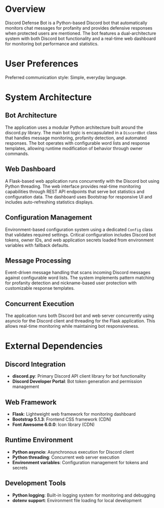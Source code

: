 # Overview

Discord Defense Bot is a Python-based Discord bot that automatically monitors chat messages for profanity and provides defensive responses when protected users are mentioned. The bot features a dual-architecture system with both Discord bot functionality and a real-time web dashboard for monitoring bot performance and statistics.

# User Preferences

Preferred communication style: Simple, everyday language.

# System Architecture

## Bot Architecture
The application uses a modular Python architecture built around the discord.py library. The main bot logic is encapsulated in a `DiscordBot` class that handles message monitoring, profanity detection, and automated responses. The bot operates with configurable word lists and response templates, allowing runtime modification of behavior through owner commands.

## Web Dashboard
A Flask-based web application runs concurrently with the Discord bot using Python threading. The web interface provides real-time monitoring capabilities through REST API endpoints that serve bot statistics and configuration data. The dashboard uses Bootstrap for responsive UI and includes auto-refreshing statistics displays.

## Configuration Management
Environment-based configuration system using a dedicated `Config` class that validates required settings. Critical configuration includes Discord bot tokens, owner IDs, and web application secrets loaded from environment variables with fallback defaults.

## Message Processing
Event-driven message handling that scans incoming Discord messages against configurable word lists. The system implements pattern matching for profanity detection and nickname-based user protection with customizable response templates.

## Concurrent Execution
The application runs both Discord bot and web server concurrently using asyncio for the Discord client and threading for the Flask application. This allows real-time monitoring while maintaining bot responsiveness.

# External Dependencies

## Discord Integration
- **discord.py**: Primary Discord API client library for bot functionality
- **Discord Developer Portal**: Bot token generation and permission management

## Web Framework
- **Flask**: Lightweight web framework for monitoring dashboard
- **Bootstrap 5.1.3**: Frontend CSS framework (CDN)
- **Font Awesome 6.0.0**: Icon library (CDN)

## Runtime Environment
- **Python asyncio**: Asynchronous execution for Discord client
- **Python threading**: Concurrent web server execution
- **Environment variables**: Configuration management for tokens and secrets

## Development Tools
- **Python logging**: Built-in logging system for monitoring and debugging
- **dotenv support**: Environment file loading for local development